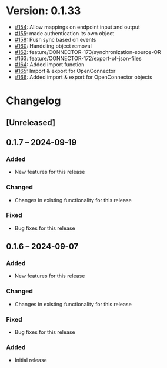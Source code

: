 # Version: 0.1.33

* [#154](https://github.com/ConductionNL/openconnector/pull/154): Allow mappings on endpoint input and output
* [#155](https://github.com/ConductionNL/openconnector/pull/155): made authentication its own object
* [#158](https://github.com/ConductionNL/openconnector/pull/158): Push sync based on events
* [#160](https://github.com/ConductionNL/openconnector/pull/160): Handeling object removal
* [#162](https://github.com/ConductionNL/openconnector/pull/162): feature/CONNECTOR-173/synchronization-source-OR
* [#163](https://github.com/ConductionNL/openconnector/pull/163): feature/CONNECTOR-172/export-of-json-files
* [#164](https://github.com/ConductionNL/openconnector/pull/164): Added import function
* [#165](https://github.com/ConductionNL/openconnector/pull/165): Import & export for OpenConnector
* [#166](https://github.com/ConductionNL/openconnector/pull/166): Added import & export for OpenConnector objects


# Changelog

## [Unreleased]
## 0.1.7 – 2024-09-19
### Added
- New features for this release

### Changed
- Changes in existing functionality for this release

### Fixed
- Bug fixes for this release

## 0.1.6 – 2024-09-07
### Added
- New features for this release

### Changed
- Changes in existing functionality for this release

### Fixed
- Bug fixes for this release

### Added
- Initial release

